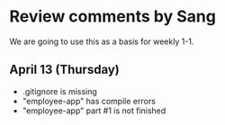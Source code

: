 # Review comments by Sang

We are going to use this as a basis for
weekly 1-1.

## April 13 (Thursday)
- .gitignore is missing
- "employee-app" has compile errors
- "employee-app" part #1 is not finished

